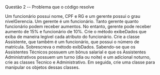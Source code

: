 Questão 2 -- Problema que o código resolve

Um funcionário possui nome, CPF e RG e um gerente possui o grau nivelGerencia. Um
gerente é um funcionário. Tanto gerente quanto funcionário podem receber aumentos. No
entanto, gerente pode receber aumento de 15% e funcionário de 10%. Crie o método
exibeDados que exiba de maneira legível cada atributo do funcionário. Crie a classe Assistente,
que também é um funcionário, que possui o número de matrícula. Sobrescreva o método
exibDados. Sabendo-se que os Assistentes Técnicos possuem um bônus salarial e que os
Assistentes Administrativos possuem um turno (dia ou noite) e um adicional noturno, crie as
classes Tecnico e Administrativo. Em seguida, crie uma classe para manipular os objetos dessas
classes.